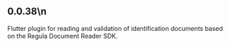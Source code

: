 ## 0.0.38\n
Flutter plugin for reading and validation of identification documents based on the Regula Document Reader SDK.
